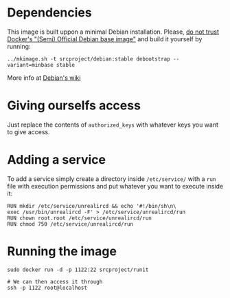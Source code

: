 Dependencies
============

This image is built uppon a minimal Debian installation. Please, [do not trust
Docker's "(Semi) Official Debian base image"][official-image] and build it
yourself by running:

    ../mkimage.sh -t srcproject/debian:stable debootstrap --variant=minbase stable

More info at [Debian's wiki][debian-docker]

[official-image]: https://joeyh.name/blog/entry/docker_run_debian/
[debian-docker]: https://wiki.debian.org/Cloud/CreateDockerImage

Giving ourselfs access
======================

Just replace the contents of `authorized_keys` with whatever keys you want to
give access.

Adding a service
================

To add a service simply create a directory inside `/etc/service/` with a `run`
file with execution permissions and put whatever you want to execute inside it:

    RUN mkdir /etc/service/unrealircd && echo '#!/bin/sh\n\
    exec /usr/bin/unrealircd -F' > /etc/service/unrealircd/run
    RUN chown root.root /etc/service/unrealircd/run
    RUN chmod 750 /etc/service/unrealircd/run

Running the image
=================

    sudo docker run -d -p 1122:22 srcproject/runit

    # We can then access it through
    ssh -p 1122 root@localhost
